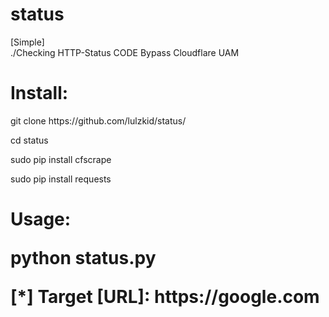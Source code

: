 # status
[Simple]
<br>./Checking HTTP-Status CODE Bypass Cloudflare UAM
<br>
<h1>Install:</h1>
  <p>git clone https://github.com/lulzkid/status/</p>
  <p>cd status</p>
  <p>sudo pip install cfscrape</p>
  <p>sudo pip install requests</p>
<h1>Usage:
<p>python status.py</p>
  <p>[*] Target [URL]: https://google.com</p>
